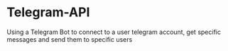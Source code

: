 # Telegram-API
Using a Telegram Bot to connect to a user telegram account, get specific messages and send them to specific users
